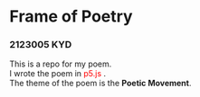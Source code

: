 # Frame of Poetry
### 2123005 KYD  
This is a repo for my poem.   
I wrote the poem in <span style="color:red"> p5.js </span>.   
The theme of the poem is the **Poetic Movement**.
